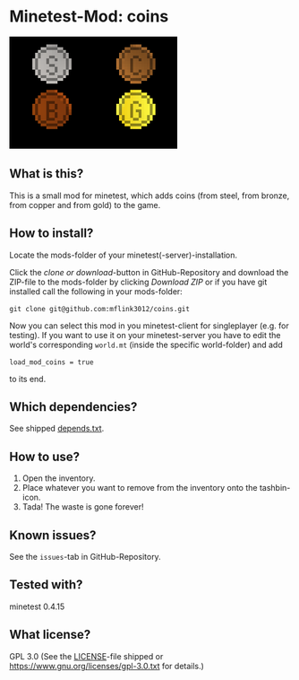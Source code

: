 # Minetest-Mod: coins

![Screenshot](screenshot.png "Screenshot") 

## What is this?

This is a small mod for minetest, which adds coins (from steel, from bronze, from copper and from gold) to the game.

## How to install?

Locate the mods-folder of your minetest(-server)-installation.

Click the *clone or download*-button in GitHub-Repository and download the ZIP-file to the mods-folder by clicking *Download ZIP* or if you have git installed call the following in your mods-folder:
	
	git clone git@github.com:mflink3012/coins.git

Now you can select this mod in you minetest-client for singleplayer (e.g. for testing). If you want to use it on your minetest-server you have to edit the world's corresponding ``world.mt`` (inside the specific world-folder) and add

	load_mod_coins = true

to its end.

## Which dependencies?

See shipped [depends.txt](depends.txt).

## How to use?

1. Open the inventory.
2. Place whatever you want to remove from the inventory onto the tashbin-icon.
3. Tada! The waste is gone forever!

## Known issues?

See the ``issues``-tab in GitHub-Repository.

## Tested with?

minetest 0.4.15

## What license?

GPL 3.0 (See the [LICENSE](LICENSE)-file shipped or <https://www.gnu.org/licenses/gpl-3.0.txt> for details.)
